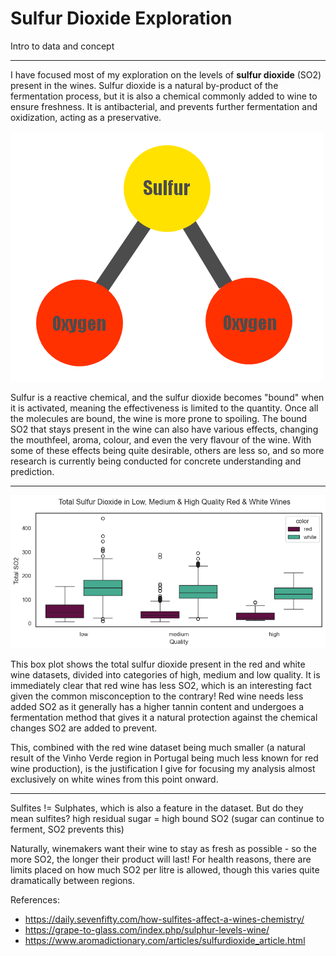 # Sulfur Dioxide Exploration

Intro to data and concept

----

I have focused most of my exploration on the levels of **sulfur dioxide** (SO2) present in the wines. Sulfur dioxide is a natural by-product of the fermentation process, but it is also a chemical commonly added to wine to ensure freshness. It is antibacterial, and prevents further fermentation and oxidization, acting as a preservative. 

![SO2 molecule](assets/SO2_molecule.png)

Sulfur is a reactive chemical, and the sulfur dioxide becomes "bound" when it is activated, meaning the effectiveness is limited to the quantity. Once all the molecules are bound, the wine is more prone to spoiling. The bound SO2 that stays present in the wine can also have various effects, changing the mouthfeel, aroma, colour, and even the very flavour of the wine. With some of these effects being quite desirable, others are less so, and so more research is currently being conducted for concrete understanding and prediction. 

---

![plot 1](assets/1-boxplot-combined-quality-total.png)

This box plot shows the total sulfur dioxide present in the red and white wine datasets, divided into categories of high, medium and low quality. It is immediately clear that red wine has less SO2, which is an interesting fact given the common misconception to the contrary! Red wine needs less added SO2 as it generally has a higher tannin content and undergoes a fermentation method that gives it a natural protection against the chemical changes SO2 are added to prevent. 

This, combined with the red wine dataset being much smaller (a natural result of the Vinho Verde region in Portugal being much less known for red wine production), is the justification I give for focusing my analysis almost exclusively on white wines from this point onward. 

---

Sulfites != Sulphates, which is also a feature in the dataset. But do they mean sulfites?
high residual sugar = high bound SO2 (sugar can continue to ferment, SO2 prevents this)

Naturally, winemakers want their wine to stay as fresh as possible - so the more SO2, the longer their product will last! For health reasons, there are limits placed on how much SO2 per litre is allowed, though this varies quite dramatically between regions.

References:
- https://daily.sevenfifty.com/how-sulfites-affect-a-wines-chemistry/
- https://grape-to-glass.com/index.php/sulphur-levels-wine/
- https://www.aromadictionary.com/articles/sulfurdioxide_article.html